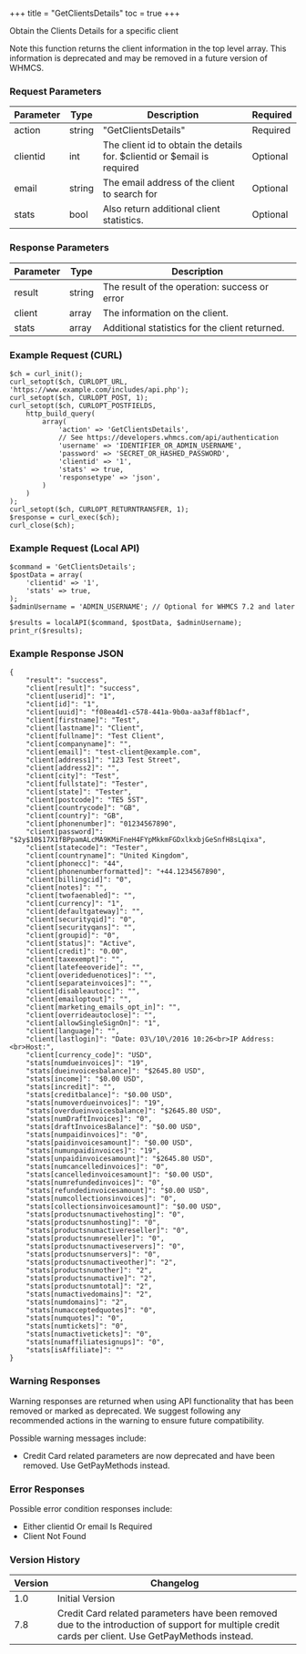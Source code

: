 +++
title = "GetClientsDetails"
toc = true
+++

Obtain the Clients Details for a specific client

Note this function returns the client information in the top level array. This information
is deprecated and may be removed in a future version of WHMCS.

### Request Parameters

| Parameter | Type | Description | Required |
| --------- | ---- | ----------- | -------- |
| action | string | "GetClientsDetails" | Required |
| clientid | int | The client id to obtain the details for. $clientid or $email is required | Optional |
| email | string | The email address of the client to search for | Optional |
| stats | bool | Also return additional client statistics. | Optional |

### Response Parameters

| Parameter | Type | Description |
| --------- | ---- | ----------- |
| result | string | The result of the operation: success or error |
| client | array | The information on the client. |
| stats | array | Additional statistics for the client returned. |


### Example Request (CURL)

```
$ch = curl_init();
curl_setopt($ch, CURLOPT_URL, 'https://www.example.com/includes/api.php');
curl_setopt($ch, CURLOPT_POST, 1);
curl_setopt($ch, CURLOPT_POSTFIELDS,
    http_build_query(
        array(
            'action' => 'GetClientsDetails',
            // See https://developers.whmcs.com/api/authentication
            'username' => 'IDENTIFIER_OR_ADMIN_USERNAME',
            'password' => 'SECRET_OR_HASHED_PASSWORD',
            'clientid' => '1',
            'stats' => true,
            'responsetype' => 'json',
        )
    )
);
curl_setopt($ch, CURLOPT_RETURNTRANSFER, 1);
$response = curl_exec($ch);
curl_close($ch);
```


### Example Request (Local API)

```
$command = 'GetClientsDetails';
$postData = array(
    'clientid' => '1',
    'stats' => true,
);
$adminUsername = 'ADMIN_USERNAME'; // Optional for WHMCS 7.2 and later

$results = localAPI($command, $postData, $adminUsername);
print_r($results);
```


### Example Response JSON

```
{
    "result": "success",
    "client[result]": "success",
    "client[userid]": "1",
    "client[id]": "1",
    "client[uuid]": "f08ea4d1-c578-441a-9b0a-aa3aff8b1acf",
    "client[firstname]": "Test",
    "client[lastname]": "Client",
    "client[fullname]": "Test Client",
    "client[companyname]": "",
    "client[email]": "test-client@example.com",
    "client[address1]": "123 Test Street",
    "client[address2]": "",
    "client[city]": "Test",
    "client[fullstate]": "Tester",
    "client[state]": "Tester",
    "client[postcode]": "TE5 5ST",
    "client[countrycode]": "GB",
    "client[country]": "GB",
    "client[phonenumber]": "01234567890",
    "client[password]": "$2y$10$17X1fBPpamALcMA9KMiFneH4FYpMkkmFGDxlkxbjGeSnfH8sLqixa",
    "client[statecode]": "Tester",
    "client[countryname]": "United Kingdom",
    "client[phonecc]": "44",
    "client[phonenumberformatted]": "+44.1234567890",
    "client[billingcid]": "0",
    "client[notes]": "",
    "client[twofaenabled]": "",
    "client[currency]": "1",
    "client[defaultgateway]": "",
    "client[securityqid]": "0",
    "client[securityqans]": "",
    "client[groupid]": "0",
    "client[status]": "Active",
    "client[credit]": "0.00",
    "client[taxexempt]": "",
    "client[latefeeoveride]": "",
    "client[overideduenotices]": "",
    "client[separateinvoices]": "",
    "client[disableautocc]": "",
    "client[emailoptout]": "",
    "client[marketing_emails_opt_in]": "",
    "client[overrideautoclose]": "",
    "client[allowSingleSignOn]": "1",
    "client[language]": "",
    "client[lastlogin]": "Date: 03\/10\/2016 10:26<br>IP Address:<br>Host:",
    "client[currency_code]": "USD",
    "stats[numdueinvoices]": "19",
    "stats[dueinvoicesbalance]": "$2645.80 USD",
    "stats[income]": "$0.00 USD",
    "stats[incredit]": "",
    "stats[creditbalance]": "$0.00 USD",
    "stats[numoverdueinvoices]": "19",
    "stats[overdueinvoicesbalance]": "$2645.80 USD",
    "stats[numDraftInvoices]": "0",
    "stats[draftInvoicesBalance]": "$0.00 USD",
    "stats[numpaidinvoices]": "0",
    "stats[paidinvoicesamount]": "$0.00 USD",
    "stats[numunpaidinvoices]": "19",
    "stats[unpaidinvoicesamount]": "$2645.80 USD",
    "stats[numcancelledinvoices]": "0",
    "stats[cancelledinvoicesamount]": "$0.00 USD",
    "stats[numrefundedinvoices]": "0",
    "stats[refundedinvoicesamount]": "$0.00 USD",
    "stats[numcollectionsinvoices]": "0",
    "stats[collectionsinvoicesamount]": "$0.00 USD",
    "stats[productsnumactivehosting]": "0",
    "stats[productsnumhosting]": "0",
    "stats[productsnumactivereseller]": "0",
    "stats[productsnumreseller]": "0",
    "stats[productsnumactiveservers]": "0",
    "stats[productsnumservers]": "0",
    "stats[productsnumactiveother]": "2",
    "stats[productsnumother]": "2",
    "stats[productsnumactive]": "2",
    "stats[productsnumtotal]": "2",
    "stats[numactivedomains]": "2",
    "stats[numdomains]": "2",
    "stats[numacceptedquotes]": "0",
    "stats[numquotes]": "0",
    "stats[numtickets]": "0",
    "stats[numactivetickets]": "0",
    "stats[numaffiliatesignups]": "0",
    "stats[isAffiliate]": ""
}
```


### Warning Responses

Warning responses are returned when using API functionality that has been removed or marked as deprecated.
We suggest following any recommended actions in the warning to ensure future compatibility.

Possible warning messages include:

* Credit Card related parameters are now deprecated and have been removed. Use GetPayMethods instead.


### Error Responses

Possible error condition responses include:

* Either clientid Or email Is Required
* Client Not Found


### Version History

| Version | Changelog |
| ------- | --------- |
| 1.0 | Initial Version |
| 7.8 | Credit Card related parameters have been removed due to the introduction of support for multiple credit cards per client. Use GetPayMethods instead. |
